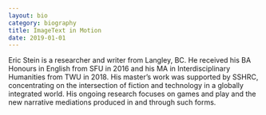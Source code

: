 ```yaml
---
layout: bio
category: biography
title: ImageText in Motion
date: 2019-01-01
---
```


Eric Stein is a researcher and writer from Langley, BC. He received his BA Honours in English from SFU in 2016 and his MA in Interdisciplinary Humanities from TWU in 2018. His master’s work was supported by SSHRC, concentrating on the intersection of fiction and technology in a globally integrated world. His ongoing research focuses on games and play and the new narrative mediations produced in and through such forms.
